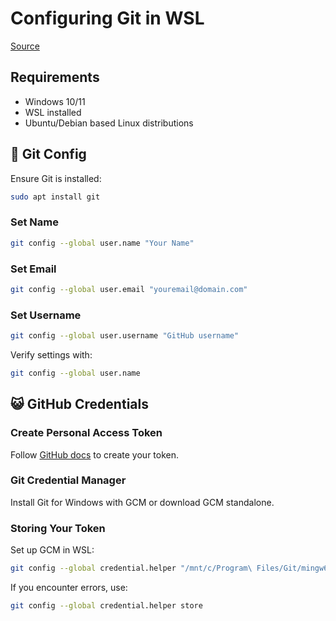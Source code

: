 # Configuring Git in WSL
[Source](https://dev.to/stephanlamoureux/configuring-git-in-wsl-5e3m)
## Requirements
- Windows 10/11
- WSL installed
- Ubuntu/Debian based Linux distributions

## 📝 Git Config

Ensure Git is installed:
```sh
sudo apt install git
```

### Set Name
```sh
git config --global user.name "Your Name"
```

### Set Email
```sh
git config --global user.email "youremail@domain.com"
```

### Set Username
```sh
git config --global user.username "GitHub username"
```

Verify settings with:
```sh
git config --global user.name
```

## 😺 GitHub Credentials

### Create Personal Access Token

Follow [GitHub docs](https://docs.github.com/en/github/authenticating-to-github/creating-a-personal-access-token) to create your token.

### Git Credential Manager

Install Git for Windows with GCM or download GCM standalone.

### Storing Your Token

Set up GCM in WSL:
```sh
git config --global credential.helper "/mnt/c/Program\ Files/Git/mingw64/bin/git-credential-manager-core.exe"
```

If you encounter errors, use:
```sh
git config --global credential.helper store
```
